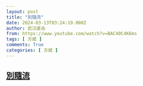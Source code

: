 ```yaml
---
layout: post
title: "別隨流"
date: 2024-03-13T03:24:19.000Z
author: 武汉直击
from: https://www.youtube.com/watch?v=BAC40C4K6ms
tags: [ 方斌 ]
comments: True
categories: [ 方斌 ]
---
```

<!--1710300259000-->
[別隨流](https://www.youtube.com/watch?v=BAC40C4K6ms)
------

<div>

</div>
